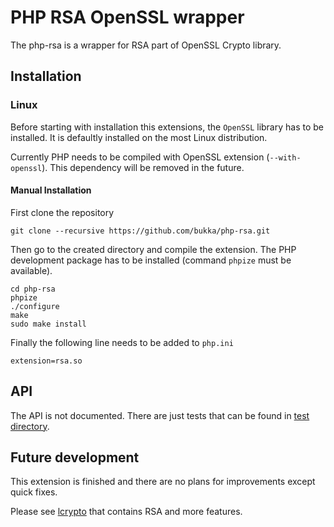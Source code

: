 # PHP RSA OpenSSL wrapper

The php-rsa is a wrapper for RSA part of OpenSSL Crypto library.


## Installation

### Linux

Before starting with installation this extensions, the `OpenSSL` library has to be installed. It is defaultly installed on the most Linux distribution.

Currently PHP needs to be compiled with OpenSSL extension (`--with-openssl`). This dependency will be removed in the future.

#### Manual Installation

First clone the repository
```
git clone --recursive https://github.com/bukka/php-rsa.git
```

Then go to the created directory and compile the extension. The PHP development package has to be installed (command `phpize` must be available).
```
cd php-rsa
phpize
./configure
make
sudo make install
```

Finally the following line needs to be added to `php.ini`
```
extension=rsa.so
```

## API

The API is not documented. There are just tests that can be found in [test directory](tests/).


## Future development

This extension is finished and there are no plans for improvements except quick fixes.

Please see [lcrypto](https://github.com/bukka/php-lcrypto) that contains RSA and more features.

